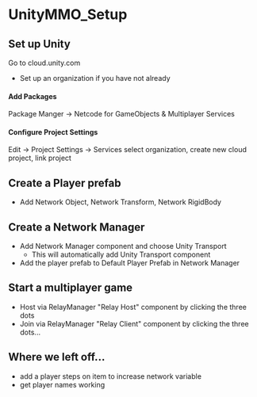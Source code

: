 # UnityMMO_Setup

## Set up Unity

Go to cloud.unity.com
+ Set up an organization if you have not already

#### Add Packages

Package Manger -> Netcode for GameObjects & Multiplayer Services

#### Configure Project Settings

Edit -> Project Settings -> Services
select organization, create new cloud project, link project

## Create a Player prefab

+ Add Network Object, Network Transform, Network RigidBody

## Create a Network Manager

+ Add Network Manager component and choose Unity Transport
	+ This will automatically add Unity Transport component
+ Add the player prefab to Default Player Prefab in Network Manager

## Start a multiplayer game

+ Host via RelayManager "Relay Host" component by clicking the three dots
+ Join via RelayManager "Relay Client" component by clicking the three dots...

## Where we left off...

+ add a player steps on item to increase network variable
+ get player names working